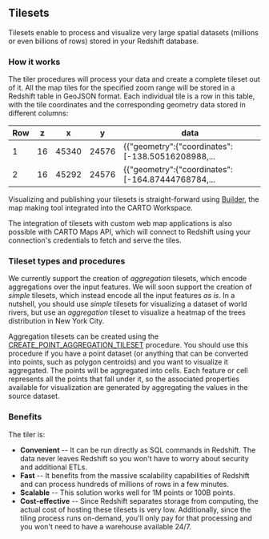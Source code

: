 ## Tilesets

Tilesets enable to process and visualize very large spatial datasets (millions or even billions of rows) stored in your Redshift database.

### How it works

The tiler procedures will process your data and create a complete tileset out of it. All the map tiles for the specified zoom range will be stored in a Redshift table in GeoJSON format. Each individual tile is a row in this table, with the tile coordinates and the corresponding geometry data stored in different columns:

| Row | z | x | y | data |
|-----|---|---|---|-----------------|
| 1   | 16 | 45340 | 24576 | {{"geometry":{"coordinates":[-138.50516208988,... |
| 2   | 16 | 45292 | 24576 | {{"geometry":{"coordinates":[-164.87444768784,... |

Visualizing and publishing your tilesets is straight-forward using [Builder](/carto-user-manual/maps/add-source/#add-source-from-a-connection), the map making tool integrated into the CARTO Workspace.

The integration of tilesets with custom web map applications is also possible with CARTO Maps API, which will connect to Redshift using your connection's credentials to fetch and serve the tiles.


### Tileset types and procedures

We currently support the creation of *aggregation* tilesets, which encode aggregations over the input features. We will soon support the creation of *simple* tilesets, which instead encode all the input features _as is_. In a nutshell, you should use _simple_ tilesets for visualizing a dataset of world rivers, but use an _aggregation_ tileset to visualize a heatmap of the trees distribution in New York City. 

Aggregation tilesets can be created using the [CREATE_POINT_AGGREGATION_TILESET](../../sql-reference/tiler/#create_point_aggregation_tileset) procedure. You should use this procedure if you have a point dataset (or anything that can be converted into points, such as polygon centroids) and you want to visualize it aggregated. The points will be aggregated into cells. Each feature or cell represents all the points that fall under it, so the associated properties available for visualization are generated by aggregating the values in the source dataset.

### Benefits

The tiler is:

* **Convenient** -- It can be run directly as SQL commands in Redshift. The data never leaves Redshift so you won't have to worry about security and additional ETLs.
* **Fast** -- It benefits from the massive scalability capabilities of Redshift and can process hundreds of millions of rows in a few minutes.
* **Scalable** -- This solution works well for 1M points or 100B points.
* **Cost-effective** -- Since Redshift separates storage from computing, the actual cost of hosting these tilesets is very low. Additionally, since the tiling process runs on-demand, you'll only pay for that processing and you won't need to have a warehouse available 24/7.
